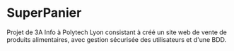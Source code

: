# SuperPanier
Projet de 3A Info à Polytech Lyon consistant à créé un site web de vente de produits alimentaires, avec gestion sécurisée des utilisateurs et d'une BDD.
